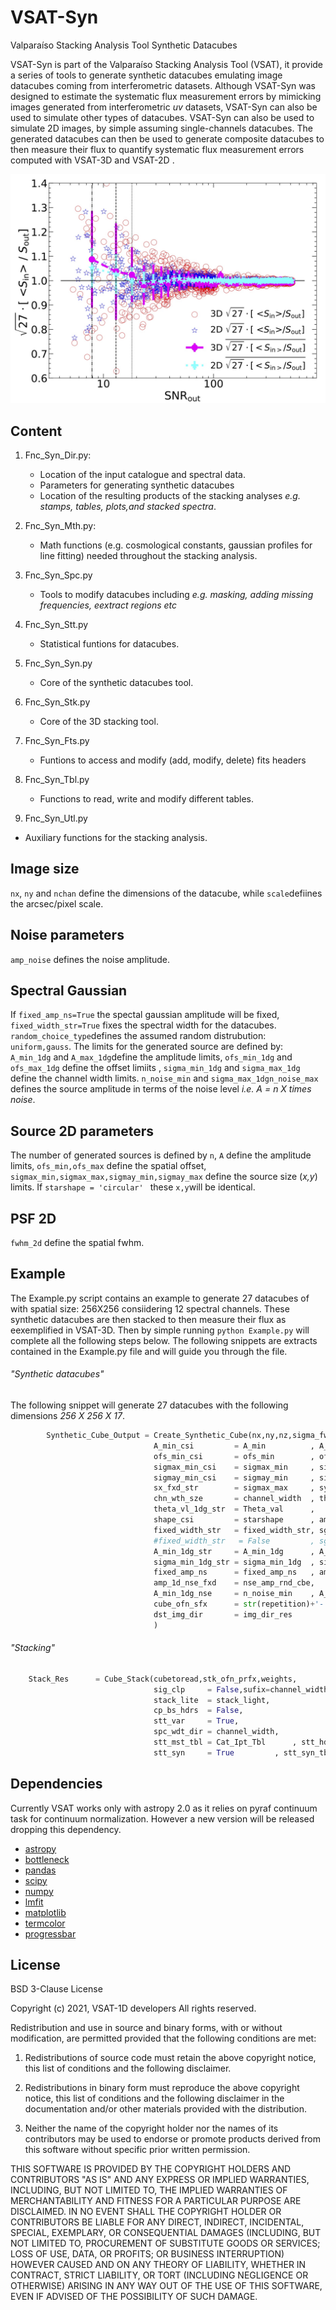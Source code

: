 # VSAT-Syn
Valparaíso Stacking Analysis Tool Synthetic Datacubes


VSAT-Syn is part of the Valparaíso Stacking Analysis Tool (VSAT), it provide a series of tools to generate synthetic datacubes emulating image datacubes coming from interferometric datasets. Although VSAT-Syn was designed to estimate the systematic flux measurement errors by mimicking images generated from interferometric _uv_ datasets, VSAT-Syn can also be used to simulate other types of datacubes. VSAT-Syn can also be used to simulate 2D images, by simple assuming single-channels datacubes. The generated datacubes can then be used to generate composite datacubes to then measure their flux to quantify systematic flux measurement errors computed with VSAT-3D and VSAT-2D .

![Alt text](./Figures-Syn/Synthetic-InOut-Stats-SNR-BIS.jpg?raw=true "3D datacube Stacked spectra Scheme.")

## Content

1. Fnc_Syn_Dir.py:
   - Location of the input catalogue and spectral data. 
   - Parameters for generating synthetic datacubes
   - Location of the resulting products of the stacking analyses _e.g. stamps, tables, plots,and stacked spectra_.

2. Fnc_Syn_Mth.py:
   - Math functions (e.g. cosmological constants, gaussian profiles for line fitting) needed throughout the stacking analysis.

3. Fnc_Syn_Spc.py 
   - Tools to modify datacubes including _e.g. masking, adding missing frequencies, eextract regions etc_

4. Fnc_Syn_Stt.py 
   - Statistical funtions for datacubes.

5. Fnc_Syn_Syn.py
   - Core of the synthetic datacubes tool.

6. Fnc_Syn_Stk.py
   - Core of the 3D stacking tool.

7. Fnc_Syn_Fts.py
   - Funtions to access and modify (add, modify, delete) fits headers

8. Fnc_Syn_Tbl.py
   - Functions to read, write and modify different tables.
 
 9. Fnc_Syn_Utl.py
   - Auxiliary functions for the stacking analysis.

## Image size
```nx```, ```ny``` and ``nchan`` define the dimensions of the datacube, while ```scale```defiines the arcsec/pixel scale.

## Noise parameters
```amp_noise``` defines the noise amplitude.

## Spectral Gaussian
If ```fixed_amp_ns=True``` the spectal gaussian amplitude will be fixed, ```fixed_width_str=True``` fixes the spectral width for the datacubes.
```random_choice_type```defines the assumed random distrubution:  ```uniform,gauss```. The limits for the generated source are defined by: ```A_min_1dg``` and ```A_max_1dg```define the amplitude limits, ```ofs_min_1dg```  and ```ofs_max_1dg```  define the offset limiits , 
```sigma_min_1dg``` and ```sigma_max_1dg``` define the channel width limits.
```n_noise_min``` and ```sigma_max_1dgn_noise_max```    defines the source amplitude in terms of the noise level _i.e. A = n X times noise_.

## Source 2D parameters
The number of generated sources is defined by ```n```, ```A``` define the amplitude limits, ```ofs_min,ofs_max``` define the spatial offset,
```sigmax_min,sigmax_max,sigmay_min,sigmay_max```  define the source size (_x,y_) limits. If ```starshape = 'circular' ```  these ```x,y```will be identical.

## PSF 2D
```fwhm_2d``` define the spatial fwhm.

## Example

The Example.py script contains an example to generate 27 datacubes of with spatial size: 256X256 consiidering 12 spectral channels. These synthetic datacubes are then stacked to then measure their flux  as eexemplified in VSAT-3D. Then by simple running ```python Example.py``` will complete all the following steps below. The following  snippets are extracts contained in the Example.py file and will guide you through the file. 

###### "Synthetic datacubes"
The following snippet will generate 27 datacubes with the following dimensions _256 X 256 X 17_.

```python
		Synthetic_Cube_Output = Create_Synthetic_Cube(nx,ny,nz,sigma_fwhm_2d,
								A_min_csi         = A_min          , A_max_csi        = A_max                           ,
								ofs_min_csi       = ofs_min        , ofs_max_csi      = ofs_max                         ,
								sigmax_min_csi    = sigmax_min     , sigmax_max_csi   = sigmax_max                      ,
								sigmay_min_csi    = sigmay_min     , sigmay_max_csi   = sigmay_max                      ,
								sx_fxd_str        = sigmax_max     , sy_fxd_str       = sigmay_max                      ,
								chn_wth_sze       = channel_width  , theta_csi        = Theta                           ,
								theta_vl_1dg_str  = Theta_val      ,
								shape_csi         = starshape      , amp_star_gauss   = True                            ,
								fixed_width_str   = fixed_width_str, sgm_1d_str_fxd   = str_sgm_rnd_cbe                 ,
								#fixed_width_str   = False         , sgm_1d_str_fxd   = str_sgm_rnd_fxd_cbe[rep_nse],
								A_min_1dg_str     = A_min_1dg      , A_max_1dg_str    = A_max_1dg                       ,
								sigma_min_1dg_str = sigma_min_1dg  , sigma_max_1dg_str = sigma_max_1dg                  ,
								fixed_amp_ns      = fixed_amp_ns   , amp_nse_type      = 'constant'                     , 
								amp_1d_nse_fxd    = nse_amp_rnd_cbe,
								A_min_1dg_nse     = n_noise_min    , A_max_1dg_nse     = n_noise_max                    ,
								cube_ofn_sfx      = str(repetition)+'-'+str(individual_datacube),
								dst_img_dir       = img_dir_res
								)
```

###### "Stacking"
```python
	Stack_Res      = Cube_Stack(cubetoread,stk_ofn_prfx,weights,
								sig_clp     = False,sufix=channel_width,freq_obs_f=restframe_frequency,
								stack_lite  = stack_light,
								cp_bs_hdrs  = False,
								stt_var     = True,
								spc_wdt_dir = channel_width,
								stt_mst_tbl = Cat_Ipt_Tbl      , stt_hdr='RDS_B',
								stt_syn     = True         , stt_syn_tbl = cat_tbl_stk)
```


## Dependencies
Currently VSAT works only with astropy 2.0 as it relies on pyraf continuum task for continuum normalization. However a new version will be released dropping this dependency.
 - [astropy](https://www.astropy.org)
 - [bottleneck](https://pypi.org/project/Bottleneck/)
 - [pandas](https://pandas.pydata.org)
 - [scipy](https://www.scipy.org)
 - [numpy](https://numpy.org)
 - [lmfit](https://lmfit.github.io/lmfit-py/)
 - [matplotlib](https://matplotlib.org)
 - [termcolor](https://pypi.org/project/termcolor/)
 - [progressbar](https://pypi.org/project/progressbar2/)
## License

BSD 3-Clause License

Copyright (c) 2021, VSAT-1D developers
All rights reserved.

Redistribution and use in source and binary forms, with or without
modification, are permitted provided that the following conditions are met:

1. Redistributions of source code must retain the above copyright notice, this
   list of conditions and the following disclaimer.

2. Redistributions in binary form must reproduce the above copyright notice,
   this list of conditions and the following disclaimer in the documentation
   and/or other materials provided with the distribution.

3. Neither the name of the copyright holder nor the names of its
   contributors may be used to endorse or promote products derived from
   this software without specific prior written permission.

THIS SOFTWARE IS PROVIDED BY THE COPYRIGHT HOLDERS AND CONTRIBUTORS "AS IS"
AND ANY EXPRESS OR IMPLIED WARRANTIES, INCLUDING, BUT NOT LIMITED TO, THE
IMPLIED WARRANTIES OF MERCHANTABILITY AND FITNESS FOR A PARTICULAR PURPOSE ARE
DISCLAIMED. IN NO EVENT SHALL THE COPYRIGHT HOLDER OR CONTRIBUTORS BE LIABLE
FOR ANY DIRECT, INDIRECT, INCIDENTAL, SPECIAL, EXEMPLARY, OR CONSEQUENTIAL
DAMAGES (INCLUDING, BUT NOT LIMITED TO, PROCUREMENT OF SUBSTITUTE GOODS OR
SERVICES; LOSS OF USE, DATA, OR PROFITS; OR BUSINESS INTERRUPTION) HOWEVER
CAUSED AND ON ANY THEORY OF LIABILITY, WHETHER IN CONTRACT, STRICT LIABILITY,
OR TORT (INCLUDING NEGLIGENCE OR OTHERWISE) ARISING IN ANY WAY OUT OF THE USE
OF THIS SOFTWARE, EVEN IF ADVISED OF THE POSSIBILITY OF SUCH DAMAGE.
